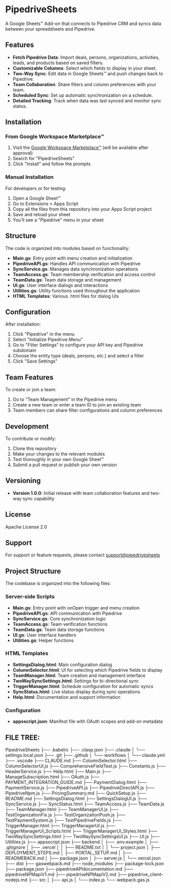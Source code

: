 # PipedriveSheets

A Google Sheets™ Add-on that connects to Pipedrive CRM and syncs data between your spreadsheets and Pipedrive.

## Features

- **Fetch Pipedrive Data**: Import deals, persons, organizations, activities, leads, and products based on saved filters.
- **Customizable Columns**: Select which fields to display in your sheet.
- **Two-Way Sync**: Edit data in Google Sheets™ and push changes back to Pipedrive.
- **Team Collaboration**: Share filters and column preferences with your team.
- **Scheduled Sync**: Set up automatic synchronization on a schedule.
- **Detailed Tracking**: Track when data was last synced and monitor sync status.

## Installation

### From Google Workspace Marketplace™

1. Visit the [Google Workspace Marketplace™](https://workspace.google.com/marketplace) (will be available after approval)
2. Search for "PipedriveSheets"
3. Click "Install" and follow the prompts

### Manual Installation

For developers or for testing:

1. Open a Google Sheet™
2. Go to Extensions > Apps Script
3. Copy all the files from this repository into your Apps Script project
4. Save and reload your sheet
5. You'll see a "Pipedrive" menu in your sheet

## Structure

The code is organized into modules based on functionality:

- **Main.gs**: Entry point with menu creation and initialization
- **PipedriveAPI.gs**: Handles API communication with Pipedrive
- **SyncService.gs**: Manages data synchronization operations
- **TeamAccess.gs**: Team membership verification and access control
- **TeamData.gs**: Team data storage and management
- **UI.gs**: User interface dialogs and interactions
- **Utilities.gs**: Utility functions used throughout the application
- **HTML Templates**: Various .html files for dialog UIs

## Configuration

After installation:

1. Click "Pipedrive" in the menu
2. Select "Initialize Pipedrive Menu"
3. Go to "Filter Settings" to configure your API key and Pipedrive subdomain
4. Choose the entity type (deals, persons, etc.) and select a filter
5. Click "Save Settings"

## Team Features

To create or join a team:

1. Go to "Team Management" in the Pipedrive menu
2. Create a new team or enter a team ID to join an existing team
3. Team members can share filter configurations and column preferences

## Development

To contribute or modify:

1. Clone this repository
2. Make your changes to the relevant modules
3. Test thoroughly in your own Google Sheet™
4. Submit a pull request or publish your own version

## Versioning

- **Version 1.0.0**: Initial release with team collaboration features and two-way sync capability

## License

Apache License 2.0

## Support

For support or feature requests, please contact [support@pipedrivesheets](mailto:support@pipedrivesheets)

## Project Structure

The codebase is organized into the following files:

### Server-side Scripts

- **Main.gs**: Entry point with onOpen trigger and menu creation
- **PipedriveAPI.gs**: API communication with Pipedrive
- **SyncService.gs**: Core synchronization logic
- **TeamAccess.gs**: Team verification functions
- **TeamData.gs**: Team data storage functions
- **UI.gs**: User interface handlers
- **Utilities.gs**: Helper functions

### HTML Templates

- **SettingsDialog.html**: Main configuration dialog
- **ColumnSelector.html**: UI for selecting which Pipedrive fields to display
- **TeamManager.html**: Team creation and management interface
- **TwoWaySyncSettings.html**: Settings for bi-directional sync
- **TriggerManager.html**: Schedule configuration for automatic syncs
- **SyncStatus.html**: Live status display during sync operations
- **Help.html**: Documentation and support information

### Configuration

- **appsscript.json**: Manifest file with OAuth scopes and add-on metadata 

## FILE TREE: 

PipedriveSheets
├── .babelrc
├── .clasp.json
├── .claude
│   └── settings.local.json
├── .git
├── .github
│   └── workflows
│       └── claude.yml
├── .vscode
├── CLAUDE.md
├── ColumnSelector.html
├── ColumnSelectorUI.js
├── ComprehensiveFieldTest.js
├── Constants.js
├── HeaderService.js
├── Help.html
├── Main.js
├── ManageSubscription.html
├── OAuth.js
├── PAYMENT_INTEGRATION_GUIDE.md
├── PaymentDialog.html
├── PaymentService.js
├── PipedriveAPI.js
├── PipedriveDirectAPI.js
├── PipedriveNpm.js
├── PricingSummary.md
├── QuickSetup.js
├── README.md
├── SettingsDialog.html
├── SettingsDialogUI.js
├── SyncService.js
├── SyncStatus.html
├── TeamAccess.js
├── TeamData.js
├── TeamManager.html
├── TeamManagerUI.js
├── TestOrganizationFix.js
├── TestOrganizationPush.js
├── TestPaymentSystem.js
├── TestPipedriveFields.js
├── TriggerManager.html
├── TriggerManagerUI.js
├── TriggerManagerUI_Scripts.html
├── TriggerManagerUI_Styles.html
├── TwoWaySyncSettings.html
├── TwoWaySyncSettingsUI.js
├── UI.js
├── Utilities.js
├── appsscript.json
├── backend
│   ├── .env.example
│   ├── .gitignore
│   ├── .vercel
│   │   ├── README.txt
│   │   └── project.json
│   ├── DEPLOYMENT_STEPS.md
│   ├── PORTAL_SETUP.md
│   ├── READMEBACK.md
│   ├── package.json
│   ├── server.js
│   └── vercel.json
├── dist
├── gaswebpack.md
├── node_modules
├── package-lock.json
├── package.json
├── pipedriveAPIdocumentation.md
├── pipedriveNPMapiV1.md
├── pipedriveNPMapiV2.md
├── pipedrive_client-nodejs.md
├── src
│   ├── api.js
│   └── index.js
└── webpack.gas.js